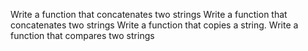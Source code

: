 Write a function that concatenates two strings
Write a function that concatenates two strings
Write a function that copies a string.
Write a function that compares two strings
